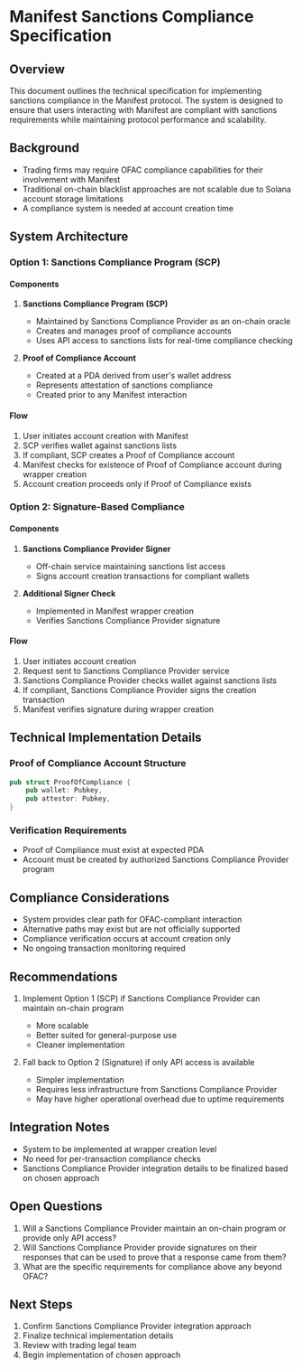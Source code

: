 # Manifest Sanctions Compliance Specification

## Overview
This document outlines the technical specification for implementing sanctions compliance in the Manifest protocol. The system is designed to ensure that users interacting with Manifest are compliant with sanctions requirements while maintaining protocol performance and scalability.

## Background
- Trading firms may require OFAC compliance capabilities for their involvement with Manifest
- Traditional on-chain blacklist approaches are not scalable due to Solana account storage limitations
- A compliance system is needed at account creation time

## System Architecture

### Option 1: Sanctions Compliance Program (SCP)

#### Components
1. **Sanctions Compliance Program (SCP)**
   - Maintained by Sanctions Compliance Provider as an on-chain oracle
   - Creates and manages proof of compliance accounts
   - Uses API access to sanctions lists for real-time compliance checking

2. **Proof of Compliance Account**
   - Created at a PDA derived from user's wallet address
   - Represents attestation of sanctions compliance
   - Created prior to any Manifest interaction

#### Flow
1. User initiates account creation with Manifest
2. SCP verifies wallet against sanctions lists
3. If compliant, SCP creates a Proof of Compliance account
4. Manifest checks for existence of Proof of Compliance account during wrapper creation
5. Account creation proceeds only if Proof of Compliance exists

### Option 2: Signature-Based Compliance

#### Components
1. **Sanctions Compliance Provider Signer**
   - Off-chain service maintaining sanctions list access
   - Signs account creation transactions for compliant wallets

2. **Additional Signer Check**
   - Implemented in Manifest wrapper creation
   - Verifies Sanctions Compliance Provider signature

#### Flow
1. User initiates account creation
2. Request sent to Sanctions Compliance Provider service
3. Sanctions Compliance Provider checks wallet against sanctions lists
4. If compliant, Sanctions Compliance Provider signs the creation transaction
5. Manifest verifies signature during wrapper creation

## Technical Implementation Details

### Proof of Compliance Account Structure
```rust
pub struct ProofOfCompliance {
    pub wallet: Pubkey,
    pub attestor: Pubkey,
}
```

### Verification Requirements
- Proof of Compliance must exist at expected PDA
- Account must be created by authorized Sanctions Compliance Provider program

## Compliance Considerations
- System provides clear path for OFAC-compliant interaction
- Alternative paths may exist but are not officially supported
- Compliance verification occurs at account creation only
- No ongoing transaction monitoring required

## Recommendations
1. Implement Option 1 (SCP) if Sanctions Compliance Provider can maintain on-chain program
   - More scalable
   - Better suited for general-purpose use
   - Cleaner implementation

2. Fall back to Option 2 (Signature) if only API access is available
   - Simpler implementation
   - Requires less infrastructure from Sanctions Compliance Provider
   - May have higher operational overhead due to uptime requirements

## Integration Notes
- System to be implemented at wrapper creation level
- No need for per-transaction compliance checks
- Sanctions Compliance Provider integration details to be finalized based on chosen approach

## Open Questions
1. Will a Sanctions Compliance Provider maintain an on-chain program or provide only API access?
2. Will Sanctions Compliance Provider provide signatures on their responses that can be used to prove that a response came from them?
3. What are the specific requirements for compliance above any beyond OFAC?

## Next Steps
1. Confirm Sanctions Compliance Provider integration approach
2. Finalize technical implementation details
3. Review with trading legal team
4. Begin implementation of chosen approach


